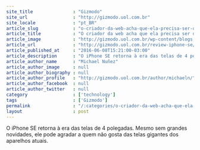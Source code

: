 ```yaml
---
site_title               : "Gizmodo"
site_url                 : "http://gizmodo.uol.com.br"
site_locale              : "pt_BR"
article_slug             : "o-criador-da-web-acha-que-ela-precisa-ser-descentralizada-para-funcionar-direito"
article_title            : "O criador da web acha que ela precisa ser descentralizada para funcionar direito"
article_image            : "http://gizmodo.uol.com.br/wp-content/blogs.dir/8/files/2016/06/iphonese-2.jpg"
article_url              : "http://gizmodo.uol.com.br/review-iphone-se/"
article_published_at     : "2016-06-08T15:21:00-03:00"
article_description      : "O iPhone SE retorna à era das telas de 4 polegadas. Mesmo sem grandes novidades, ele pode agradar a quem não gosta das telas gigantes dos aparelhos atuais."
article_author_name      : "Michael Nuñez"
article_author_image     : null
article_author_biography : null
article_author_profile   : "http://gizmodo.uol.com.br/author/michaeln/"
article_author_facebook  : null
article_author_twitter   : null
category                 : ['technology']
tags                     : ['Gizmodo']
permalink                : "/:categories/o-criador-da-web-acha-que-ela-precisa-ser-descentralizada-para-funcionar-direito/"
layout                   : post
---
```


O iPhone SE retorna à era das telas de 4 polegadas. Mesmo sem grandes novidades, ele pode agradar a quem não gosta das telas gigantes dos aparelhos atuais.
